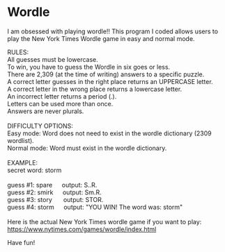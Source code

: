 # Wordle

I am obsessed with playing wordle!! This program I coded allows users to play the New York Times Wordle game in easy and normal mode. 


RULES:\
All guesses must be lowercase.\
To win, you have to guess the Wordle in six goes or less.\
There are 2,309 (at the time of writing) answers to a specific puzzle.\
A correct letter guesses in the right place returns an UPPERCASE letter.\
A correct letter in the wrong place returns a lowercase letter.\
An incorrect letter returns a period (.).\
Letters can be used more than once.\
Answers are never plurals.\
\
DIFFICULTY OPTIONS:\
Easy mode: Word does not need to exist in the wordle dictionary (2309 wordlist).\
Normal mode: Word must exist in the wordle dictionary.\
\
EXAMPLE:\
secret word: storm\
\
guess #1: spare
&emsp;
output: S..R.\
guess #2: smirk
&emsp;
output: Sm.R.\
guess #3: story
&emsp;&nbsp;
output: STOR.\
guess #4: storm
&emsp;
output: "YOU WIN! The word was: storm"\
\
Here is the actual New York Times wordle game if you want to play:\
https://www.nytimes.com/games/wordle/index.html

Have fun!


